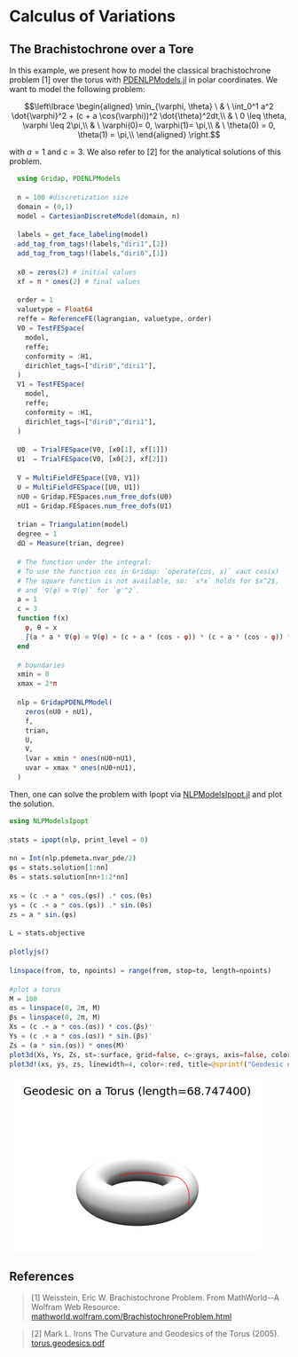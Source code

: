 # Calculus of Variations
## The Brachistochrone over a Tore

In this example, we present how to model the classical brachistochrone problem [1] over the torus with [PDENLPModels.jl](https://github.com/JuliaSmoothOptimizers/PDENLPModels.jl) in polar coordinates. We want to model the following problem:
```math
\left\lbrace
\begin{aligned}
\min_{\varphi, \theta} \ & \ \int_0^1 a^2 \dot{\varphi}^2 + (c + a \cos(\varphi))^2 \dot{\theta}^2dt,\\
& \ 0 \leq \theta, \varphi \leq 2\pi,\\
& \ \varphi(0)= 0, \varphi(1)= \pi,\\
& \ \theta(0) = 0, \theta(1) = \pi,\\
\end{aligned}
\right.
```
with $a=1$ and $c=3$. We also refer to [2] for the analytical solutions of this problem.

```julia
  using Gridap, PDENLPModels

  n = 100 #discretization size
  domain = (0,1) 
  model = CartesianDiscreteModel(domain, n)
      
  labels = get_face_labeling(model)
  add_tag_from_tags!(labels,"diri1",[2])
  add_tag_from_tags!(labels,"diri0",[1])

  x0 = zeros(2) # initial values
  xf = π * ones(2) # final values
  
  order = 1
  valuetype = Float64
  reffe = ReferenceFE(lagrangian, valuetype, order)
  V0 = TestFESpace(
    model,
    reffe;
    conformity = :H1,
    dirichlet_tags=["diri0","diri1"],
  )
  V1 = TestFESpace(
    model,
    reffe;
    conformity = :H1,
    dirichlet_tags=["diri0","diri1"],
  )
  
  U0  = TrialFESpace(V0, [x0[1], xf[1]])
  U1  = TrialFESpace(V0, [x0[2], xf[2]])
  
  V = MultiFieldFESpace([V0, V1])
  U = MultiFieldFESpace([U0, U1])
  nU0 = Gridap.FESpaces.num_free_dofs(U0)
  nU1 = Gridap.FESpaces.num_free_dofs(U1)
  
  trian = Triangulation(model)
  degree = 1
  dΩ = Measure(trian, degree)

  # The function under the integral:
  # To use the function cos in Gridap: `operate(cos, x)` vaut cos(x)
  # The square function is not available, so: `x*x` holds for $x^2$, 
  # and `∇(φ) ⊙ ∇(φ)` for `φ'^2`.
  a = 1
  c = 3
  function f(x)
    φ, θ = x
    ∫(a * a * ∇(φ) ⊙ ∇(φ) + (c + a * (cos ∘ φ)) * (c + a * (cos ∘ φ)) * ∇(θ) ⊙ ∇(θ))dΩ
  end

  # boundaries
  xmin = 0
  xmax = 2*π
  
  nlp = GridapPDENLPModel(
    zeros(nU0 + nU1),
    f,
    trian,
    U,
    V,
    lvar = xmin * ones(nU0+nU1),
    uvar = xmax * ones(nU0+nU1),
  )
```
Then, one can solve the problem with Ipopt via [NLPModelsIpopt.jl](https://github.com/JuliaSmoothOptimizers/NLPModelsIpopt.jl) and plot the solution.
```julia
using NLPModelsIpopt

stats = ipopt(nlp, print_level = 0)

nn = Int(nlp.pdemeta.nvar_pde/2)
φs = stats.solution[1:nn]
θs = stats.solution[nn+1:2*nn]

xs = (c .+ a * cos.(φs)) .* cos.(θs)
ys = (c .+ a * cos.(φs)) .* sin.(θs)
zs = a * sin.(φs)

L = stats.objective

plotlyjs()

linspace(from, to, npoints) = range(from, stop=to, length=npoints)

#plot a torus
M = 100
αs = linspace(0, 2π, M)
βs = linspace(0, 2π, M)
Xs = (c .+ a * cos.(αs)) * cos.(βs)'
Ys = (c .+ a * cos.(αs)) * sin.(βs)'
Zs = (a * sin.(αs)) * ones(M)'
plot3d(Xs, Ys, Zs, st=:surface, grid=false, c=:grays, axis=false, colorbar=false)
plot3d!(xs, ys, zs, linewidth=4, color=:red, title=@sprintf("Geodesic on a Torus (length=%4.f)", L), legend=false)
```
![Geodesic over the tore](fig/torus.png)

## References

> [1] Weisstein, Eric W. 
> Brachistochrone Problem.
> From MathWorld--A Wolfram Web Resource. 
> [mathworld.wolfram.com/BrachistochroneProblem.html](https://mathworld.wolfram.com/BrachistochroneProblem.html)

> [2] Mark L. Irons
> The Curvature and Geodesics of the Torus (2005).
> [torus.geodesics.pdf](http://www.rdrop.com/~half/math/torus/torus.geodesics.pdf)
